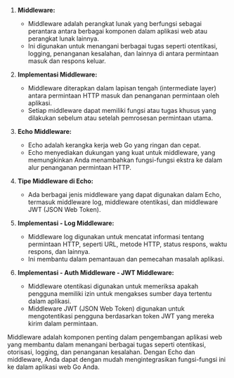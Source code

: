 1. **Middleware:**
   - Middleware adalah perangkat lunak yang berfungsi sebagai perantara antara berbagai komponen dalam aplikasi web atau perangkat lunak lainnya.
   - Ini digunakan untuk menangani berbagai tugas seperti otentikasi, logging, penanganan kesalahan, dan lainnya di antara permintaan masuk dan respons keluar.

2. **Implementasi Middleware:**
   - Middleware diterapkan dalam lapisan tengah (intermediate layer) antara permintaan HTTP masuk dan penanganan permintaan oleh aplikasi.
   - Setiap middleware dapat memiliki fungsi atau tugas khusus yang dilakukan sebelum atau setelah pemrosesan permintaan utama.

3. **Echo Middleware:**
   - Echo adalah kerangka kerja web Go yang ringan dan cepat.
   - Echo menyediakan dukungan yang kuat untuk middleware, yang memungkinkan Anda menambahkan fungsi-fungsi ekstra ke dalam alur penanganan permintaan HTTP.

4. **Tipe Middleware di Echo:**
   - Ada berbagai jenis middleware yang dapat digunakan dalam Echo, termasuk middleware log, middleware otentikasi, dan middleware JWT (JSON Web Token).

5. **Implementasi - Log Middleware:**
   - Middleware log digunakan untuk mencatat informasi tentang permintaan HTTP, seperti URL, metode HTTP, status respons, waktu respons, dan lainnya.
   - Ini membantu dalam pemantauan dan pemecahan masalah aplikasi.

6. **Implementasi - Auth Middleware - JWT Middleware:**
   - Middleware otentikasi digunakan untuk memeriksa apakah pengguna memiliki izin untuk mengakses sumber daya tertentu dalam aplikasi.
   - Middleware JWT (JSON Web Token) digunakan untuk mengotentikasi pengguna berdasarkan token JWT yang mereka kirim dalam permintaan.

Middleware adalah komponen penting dalam pengembangan aplikasi web yang membantu dalam menangani berbagai tugas seperti otentikasi, otorisasi, logging, dan penanganan kesalahan. Dengan Echo dan middleware, Anda dapat dengan mudah mengintegrasikan fungsi-fungsi ini ke dalam aplikasi web Go Anda.
